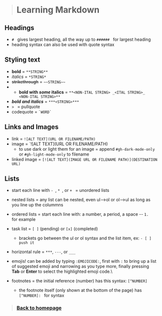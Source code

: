 > # Learning Markdown

## Headings
- `# ` gives largest heading, all the way up to `###### ` for largest heading
- heading syntax can also be used with quote syntax

## Styling text
- **bold** = `**STRING**`
- *italics* = `*STRING*`
- ~~strikethrough~~ = `~~STRING~~`
- - **bold with _some_ italics** = `**<NON-ITAL STRING> _<ITAL STRING>_ <NON-ITAL STRING>**`
- ***bold and italics*** = `***<STRING>***`
- `> ` = pullquote
- codequote = `` `WORD` ``

## Links and Images
- link = `![ALT TEXT](URL OR FILENAME/PATH)`
- image = `![ALT TEXT](URL OR FILENAME/PATH)
  - to use dark or light them for an image = append `#gh-dark-mode-only` or `#gh-light-mode-only` to filename
- linked image = `[![ALT TEXT](IMAGE URL OR FILENAME PATH)](DESTINATION URL)`

## Lists
- start each line with `- `, `* `, or `+ ` = unordered lists
- nested lists = any list can be nested, even ul-->ol or ol-->ul as long as you line up the colummns
- ordered lists = start each line with: a number, a period, a space -- `1. ` for example
- task list = `[ ]` (pending) or `[x]` (completed)
    - brackets go between the ul or ol syntax and the list item, ex: `- [ ] push it`

- horizontal rule = `***`, `---`, or `___`

- emojis! can be added by typing `:EMOJICODE:`, first with `:` to bring up a list of suggested emoji and narrowing as you type more, finally pressing **Tab** or **Enter** to select the highlighted emoji code.\

- footnotes = the initial reference (number) has this syntax: `[^NUMBER]`
    - the footnote itself (only shown at the bottom of the page) has `[^NUMBER]: ` for syntax

> ### [Back to homepage](https://schillerandrew.github.io/reading-notes/)

